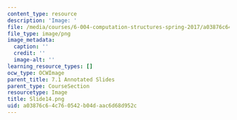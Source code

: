 ```yaml
---
content_type: resource
description: 'Image: '
file: /media/courses/6-004-computation-structures-spring-2017/a03876c64c760542b04daac6d68d952c_Slide14.png
file_type: image/png
image_metadata:
  caption: ''
  credit: ''
  image-alt: ''
learning_resource_types: []
ocw_type: OCWImage
parent_title: 7.1 Annotated Slides
parent_type: CourseSection
resourcetype: Image
title: Slide14.png
uid: a03876c6-4c76-0542-b04d-aac6d68d952c
---
```

